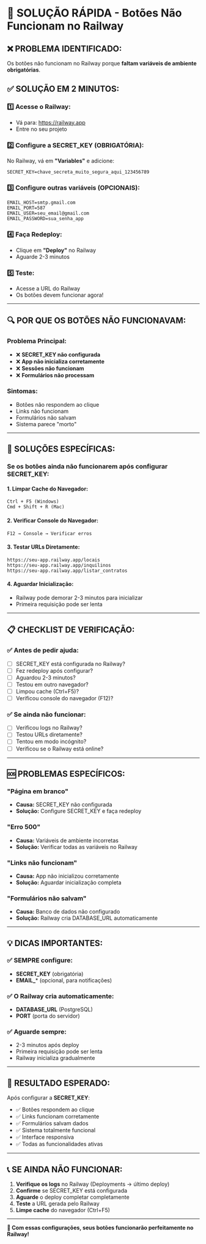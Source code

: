 # 🚀 SOLUÇÃO RÁPIDA - Botões Não Funcionam no Railway

## ❌ **PROBLEMA IDENTIFICADO:**
Os botões não funcionam no Railway porque **faltam variáveis de ambiente obrigatórias**.

## ✅ **SOLUÇÃO EM 2 MINUTOS:**

### **1️⃣ Acesse o Railway:**
- Vá para: https://railway.app
- Entre no seu projeto

### **2️⃣ Configure a SECRET_KEY (OBRIGATÓRIA):**
No Railway, vá em **"Variables"** e adicione:

```env
SECRET_KEY=chave_secreta_muito_segura_aqui_123456789
```

### **3️⃣ Configure outras variáveis (OPCIONAIS):**
```env
EMAIL_HOST=smtp.gmail.com
EMAIL_PORT=587
EMAIL_USER=seu_email@gmail.com
EMAIL_PASSWORD=sua_senha_app
```

### **4️⃣ Faça Redeploy:**
- Clique em **"Deploy"** no Railway
- Aguarde 2-3 minutos

### **5️⃣ Teste:**
- Acesse a URL do Railway
- Os botões devem funcionar agora!

---

## 🔍 **POR QUE OS BOTÕES NÃO FUNCIONAVAM:**

### **Problema Principal:**
- ❌ **SECRET_KEY não configurada**
- ❌ **App não inicializa corretamente**
- ❌ **Sessões não funcionam**
- ❌ **Formulários não processam**

### **Sintomas:**
- Botões não respondem ao clique
- Links não funcionam
- Formulários não salvam
- Sistema parece "morto"

---

## 🎯 **SOLUÇÕES ESPECÍFICAS:**

### **Se os botões ainda não funcionarem após configurar SECRET_KEY:**

#### **1. Limpar Cache do Navegador:**
```
Ctrl + F5 (Windows)
Cmd + Shift + R (Mac)
```

#### **2. Verificar Console do Navegador:**
```
F12 → Console → Verificar erros
```

#### **3. Testar URLs Diretamente:**
```
https://seu-app.railway.app/locais
https://seu-app.railway.app/inquilinos
https://seu-app.railway.app/listar_contratos
```

#### **4. Aguardar Inicialização:**
- Railway pode demorar 2-3 minutos para inicializar
- Primeira requisição pode ser lenta

---

## 📋 **CHECKLIST DE VERIFICAÇÃO:**

### **✅ Antes de pedir ajuda:**
- [ ] SECRET_KEY está configurada no Railway?
- [ ] Fez redeploy após configurar?
- [ ] Aguardou 2-3 minutos?
- [ ] Testou em outro navegador?
- [ ] Limpou cache (Ctrl+F5)?
- [ ] Verificou console do navegador (F12)?

### **✅ Se ainda não funcionar:**
- [ ] Verificou logs no Railway?
- [ ] Testou URLs diretamente?
- [ ] Tentou em modo incógnito?
- [ ] Verificou se o Railway está online?

---

## 🆘 **PROBLEMAS ESPECÍFICOS:**

### **"Página em branco"**
- **Causa:** SECRET_KEY não configurada
- **Solução:** Configure SECRET_KEY e faça redeploy

### **"Erro 500"**
- **Causa:** Variáveis de ambiente incorretas
- **Solução:** Verificar todas as variáveis no Railway

### **"Links não funcionam"**
- **Causa:** App não inicializou corretamente
- **Solução:** Aguardar inicialização completa

### **"Formulários não salvam"**
- **Causa:** Banco de dados não configurado
- **Solução:** Railway cria DATABASE_URL automaticamente

---

## 💡 **DICAS IMPORTANTES:**

### **✅ SEMPRE configure:**
- **SECRET_KEY** (obrigatória)
- **EMAIL_*** (opcional, para notificações)

### **✅ O Railway cria automaticamente:**
- **DATABASE_URL** (PostgreSQL)
- **PORT** (porta do servidor)

### **✅ Aguarde sempre:**
- 2-3 minutos após deploy
- Primeira requisição pode ser lenta
- Railway inicializa gradualmente

---

## 🎉 **RESULTADO ESPERADO:**

Após configurar a **SECRET_KEY**:
- ✅ Botões respondem ao clique
- ✅ Links funcionam corretamente
- ✅ Formulários salvam dados
- ✅ Sistema totalmente funcional
- ✅ Interface responsiva
- ✅ Todas as funcionalidades ativas

---

## 📞 **SE AINDA NÃO FUNCIONAR:**

1. **Verifique os logs** no Railway (Deployments → último deploy)
2. **Confirme** se SECRET_KEY está configurada
3. **Aguarde** o deploy completar completamente
4. **Teste** a URL gerada pelo Railway
5. **Limpe cache** do navegador (Ctrl+F5)

---

**🚀 Com essas configurações, seus botões funcionarão perfeitamente no Railway!** 